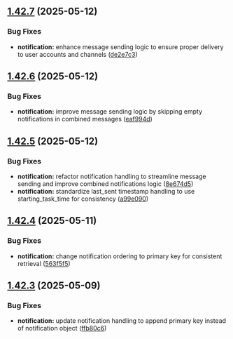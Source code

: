 ## [1.42.7](https://github.com/ghorbani-mohammad/Crypto-Assets-Monitoring/compare/v1.42.6...v1.42.7) (2025-05-12)


### Bug Fixes

* **notification:** enhance message sending logic to ensure proper delivery to user accounts and channels ([de2e7c3](https://github.com/ghorbani-mohammad/Crypto-Assets-Monitoring/commit/de2e7c39a3631fcbe368488919b92ad0805cc876))



## [1.42.6](https://github.com/ghorbani-mohammad/Crypto-Assets-Monitoring/compare/v1.42.5...v1.42.6) (2025-05-12)


### Bug Fixes

* **notification:** improve message sending logic by skipping empty notifications in combined messages ([eaf994d](https://github.com/ghorbani-mohammad/Crypto-Assets-Monitoring/commit/eaf994dddd4da3fc4845224488fb77956f20cf72))



## [1.42.5](https://github.com/ghorbani-mohammad/Crypto-Assets-Monitoring/compare/v1.42.4...v1.42.5) (2025-05-12)


### Bug Fixes

* **notification:** refactor notification handling to streamline message sending and improve combined notifications logic ([8e674d5](https://github.com/ghorbani-mohammad/Crypto-Assets-Monitoring/commit/8e674d5f1fea3def438e4941feb7568a736e8a74))
* **notification:** standardize last_sent timestamp handling to use starting_task_time for consistency ([a99e090](https://github.com/ghorbani-mohammad/Crypto-Assets-Monitoring/commit/a99e090a13f286961b3e055da0409baed04893d6))



## [1.42.4](https://github.com/ghorbani-mohammad/Crypto-Assets-Monitoring/compare/v1.42.3...v1.42.4) (2025-05-11)


### Bug Fixes

* **notification:** change notification ordering to primary key for consistent retrieval ([563f5f5](https://github.com/ghorbani-mohammad/Crypto-Assets-Monitoring/commit/563f5f5ae82a7e468707479205bbed28ba398ef7))



## [1.42.3](https://github.com/ghorbani-mohammad/Crypto-Assets-Monitoring/compare/v1.42.2...v1.42.3) (2025-05-09)


### Bug Fixes

* **notification:** update notification handling to append primary key instead of notification object ([ffb80c6](https://github.com/ghorbani-mohammad/Crypto-Assets-Monitoring/commit/ffb80c6c98552d908f29d54d93c498bc74e221f9))



